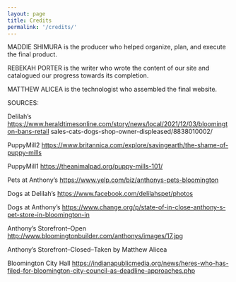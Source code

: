 ```yaml
---
layout: page
title: Credits
permalink: '/credits/'
---
```


MADDIE SHIMURA is the producer who helped organize, plan, and execute the final product.

REBEKAH PORTER is the writer who wrote the content of our site and catalogued our progress towards its completion.

MATTHEW ALICEA is the technologist who assembled the final website.

SOURCES:

Delilah’s https://www.heraldtimesonline.com/story/news/local/2021/12/03/bloomington-bans-retail sales-cats-dogs-shop-owner-displeased/8838010002/ 

PuppyMill2 https://www.britannica.com/explore/savingearth/the-shame-of-puppy-mills

PuppyMill1 https://theanimalpad.org/puppy-mills-101/ 

Pets at Anthony’s https://www.yelp.com/biz/anthonys-pets-bloomington 

Dogs at Delilah’s https://www.facebook.com/delilahspet/photos 

Dogs at Anthony’s https://www.change.org/p/state-of-in-close-anthony-s-pet-store-in-bloomington-in

Anthony’s Storefront–Open  http://www.bloomingtonbuilder.com/anthonys/images/17.jpg

Anthony’s Storefront–Closed–Taken by Matthew Alicea

Bloomington City Hall https://indianapublicmedia.org/news/heres-who-has-filed-for-bloomington-city-council-as-deadline-approaches.php
